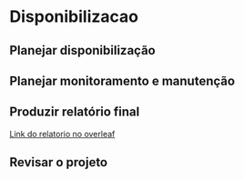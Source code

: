 # Disponibilizacao

## Planejar disponibilização
 
## Planejar monitoramento e manutenção

## Produzir relatório final
[Link do relatorio no overleaf](https://www.overleaf.com/project/5d791d4ae1deba00014f9f67)

## Revisar o projeto

